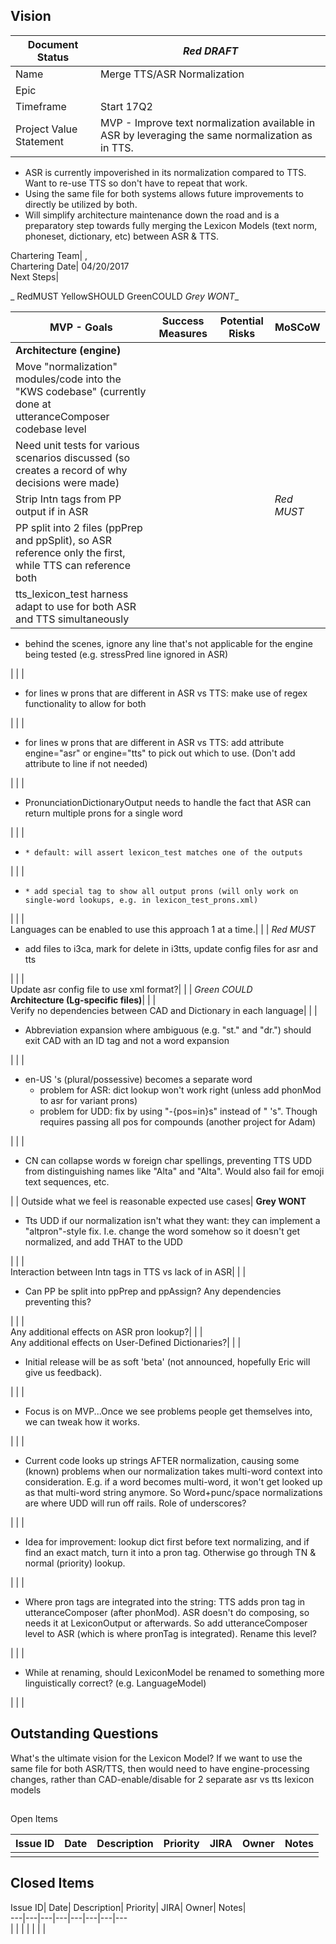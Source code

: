 ## Vision

Document Status|  _Red DRAFT_  
---|---  
Name| Merge TTS/ASR Normalization  
Epic|    
Timeframe| Start 17Q2  
Project Value Statement| MVP - Improve text normalization available in ASR by leveraging the same normalization as in TTS.

  * ASR is currently impoverished in its normalization compared to TTS.  Want to re-use TTS so don't have to repeat that work.
  * Using the same file for both systems allows future improvements to directly be utilized by both.
  * Will simplify architecture maintenance down the road and is a preparatory step towards fully merging the Lexicon Models (text norm, phoneset, dictionary, etc) between ASR & TTS.

  
Chartering Team|  ,   
Chartering Date|  04/20/2017  
Next Steps|    
  
 

 

_  RedMUST YellowSHOULD GreenCOULD _Grey WONT__

MVP - Goals| Success Measures| Potential Risks | MoSCoW  
---|---|---|---  
**Architecture (engine)**|   |  |    
Move "normalization" modules/code into the "KWS codebase" (currently done at utteranceComposer codebase level|  |  |    
Need unit tests for various scenarios discussed (so creates a record of why decisions were made)|  |  |    
Strip Intn tags from PP output if in ASR|  |  | _Red MUST_  
PP split into 2 files (ppPrep and ppSplit), so ASR reference only the first, while TTS can reference both|  |  |    
tts_lexicon_test harness adapt to use for both ASR and TTS simultaneously|  |  |    
  
  * behind the scenes, ignore any line that's not applicable for the engine being tested (e.g. stressPred line ignored in ASR)

|  |  |    
  
  * for lines w prons that are different in ASR vs TTS: make use of regex functionality to allow for both

|  |  |    
  
  * for lines w prons that are different in ASR vs TTS: add attribute engine="asr" or engine="tts" to pick out which to use. (Don't add attribute to line if not needed)

|  |  |    
  
  * PronunciationDictionaryOutput needs to handle the fact that ASR can return multiple prons for a single word

|  |  |    
  
  *     * default: will assert lexicon_test matches one of the outputs

|  |  |    
  
  *     * add special tag to show all output prons (will only work on single-word lookups, e.g. in lexicon_test_prons.xml)

|  |  |    
Languages can be enabled to use this approach 1 at a time.|  |  | _Red MUST_  
  
  * add files to i3ca, mark for delete in i3tts, update config files for asr and tts

|  |  |    
Update asr config file to use xml format?|  |  | _Green COULD_  
**Architecture (Lg-specific files)**|   |  |    
Verify no dependencies between CAD and Dictionary in each language|  |  |    
  
  * Abbreviation expansion where ambiguous (e.g. "st." and "dr.") should exit CAD with an ID tag and not a word expansion

|  |  |    
  
  * en-US 's (plural/possessive) becomes a separate word
    * problem for ASR: dict lookup won't work right (unless add phonMod to asr for variant prons)
    * problem for UDD: fix by using "-{pos=in}s" instead of " 's".  Though requires passing all pos for compounds (another project for Adam)

|  |  |    
  
  * CN can collapse words w foreign char spellings, preventing TTS UDD from distinguishing names like "Alta" and "Alta". Would also fail for emoji text sequences, etc.

|  | Outside what we feel is reasonable expected use cases|  __Grey WONT__  
  
  * Tts UDD if our normalization isn't what they want: they can implement a "altpron"-style fix.  I.e. change the word somehow so it doesn't get normalized, and add THAT to the UDD

|  |  |    
Interaction between Intn tags in TTS vs lack of in ASR|  |  |    
  
  * Can PP be split into ppPrep and ppAssign? Any dependencies preventing this?

|  |  |    
Any additional effects on ASR pron lookup?|  |  |    
Any additional effects on User-Defined Dictionaries?|  |  |    
  
  * Initial release will be as soft 'beta' (not announced, hopefully Eric will give us feedback).

|  |  |    
  
  * Focus is on MVP...Once we see problems people get themselves into, we can tweak how it works.

|  |  |    
  
  * Current code looks up strings AFTER normalization, causing some (known) problems when our normalization takes multi-word context into consideration.  E.g. if a word becomes multi-word, it won't get looked up as that multi-word string anymore.  So Word+punc/space normalizations are where UDD will run off rails.  Role of underscores?

|  |  |    
  
  * Idea for improvement: lookup dict first before text normalizing, and if find an exact match, turn it into a pron tag.  Otherwise go through TN & normal (priority) lookup.

|  |  |    
  
  * Where pron tags are integrated into the string:  TTS adds pron tag in utteranceComposer (after phonMod). ASR doesn't do composing, so needs it at LexiconOutput or afterwards.  So add utteranceComposer level to ASR (which is where pronTag is integrated).  Rename this level?

|  |  |    
  
  * While at renaming, should LexiconModel be renamed to something more linguistically correct?  (e.g. LanguageModel)

|  |  |    
  
## Outstanding Questions

What's the ultimate vision for the Lexicon Model?  If we want to use the same file for both ASR/TTS, then would need to have engine-processing changes, rather than CAD-enable/disable for 2 separate asr vs tts lexicon models

##   
Open Items

Issue ID| Date| Description| Priority| JIRA| Owner| Notes  
---|---|---|---|---|---|---  
 |  |  |  |  |  |    
  
 

 

## Closed Items

Issue ID| Date| Description| Priority| JIRA| Owner| Notes|    
---|---|---|---|---|---|---|---  
 |  |  |  |  |  |  |    
  
 

 

